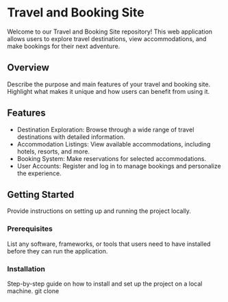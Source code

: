 # Travel and Booking Site

Welcome to our Travel and Booking Site repository! This web application allows users to explore travel destinations, view accommodations, and make bookings for their next adventure.

## Overview

Describe the purpose and main features of your travel and booking site. Highlight what makes it unique and how users can benefit from using it.

## Features

- Destination Exploration: Browse through a wide range of travel destinations with detailed information.
- Accommodation Listings: View available accommodations, including hotels, resorts, and more.
- Booking System: Make reservations for selected accommodations.
- User Accounts: Register and log in to manage bookings and personalize the experience.

## Getting Started

Provide instructions on setting up and running the project locally.

### Prerequisites

List any software, frameworks, or tools that users need to have installed before they can run the application.

### Installation

Step-by-step guide on how to install and set up the project on a local machine.
git clone 


